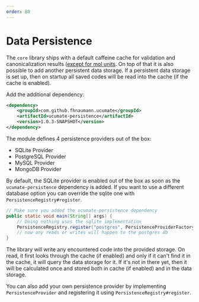 ```yaml
---
order: 80
---
```

# Data Persistence

The `core` library ships with a default caffeine cache for validation and canonicalization results ([except for mol units](mol_mass_conversion.md#caching-and-storing-behaviour). On top of that it
is also possible to add another persistent data storage. If a persistent data storage is set up, then on startup all saved
codes will be read into the cache (if the cache is enabled).

Add the additional dependency:

```xml
<dependency>
    <groupId>com.github.fhnaumann.ucumate</groupId>
    <artifactId>ucumate-persistence</artifactId>
    <version>1.0.3-SNAPSHOT</version>
</dependency>
```

The module defines 4 persistence providers out of the box:

* SQLite Provider
* PostgreSQL Provider
* MySQL Provider
* MongoDB Provider

By default, the SQLite provider is enabled out of the box as soon as the `ucumate-persistence` dependency is added.
If you want to use a different database option you can override the sqlite one with `PersistenceRegistry#register`.

```java
// Make sure you added the ucumate-persistence dependency
public static void main(String[] args) {
    // Doing nothing uses the sqlite implementation
    PersistenceRegistry.register("postgres", PersistenceProviderFactory.createPostgres(jdbcUrl, username, password));
    // now any reads or writes will happen to the postgres db
}
```

The library will write any encountered code
into the provided storage. On read, it first looks through the cache (if enabled) and only if it can't find it in the cache, it will query
the data storage for it. If it's not in there yet, then it will be calculated once and stored both in cache (if enabled)
and in the data storage.

You can also add your own persistence provider by implementing `PersistenceProvider` and registering it using `PersistenceRegistry#register`.

